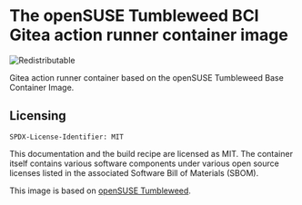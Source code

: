 # The openSUSE Tumbleweed BCI Gitea action runner container image
![Redistributable](https://img.shields.io/badge/Redistributable-Yes-green)

Gitea action runner container based on the openSUSE Tumbleweed Base Container Image.

## Licensing

`SPDX-License-Identifier: MIT`

This documentation and the build recipe are licensed as MIT.
The container itself contains various software components under various open source licenses listed in the associated
Software Bill of Materials (SBOM).

This image is based on [openSUSE Tumbleweed](https://get.opensuse.org/tumbleweed/).
